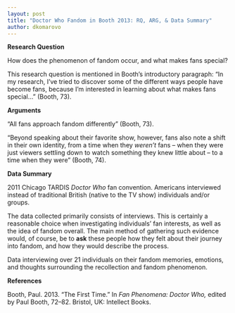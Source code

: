 ```yaml
---
layout: post
title: "Doctor Who Fandom in Booth 2013: RQ, ARG, & Data Summary"
author: dkomarovo
---
```


**Research Question**

How does the phenomenon of fandom occur, and what makes fans special?

This research question is mentioned in Booth’s introductory paragraph: “In my research, I’ve tried to discover some of the different 
ways people have become fans, because I’m interested in learning about what makes fans special…” (Booth, 73).


**Arguments**

“All fans approach fandom differently” (Booth, 73). 

“Beyond speaking about their favorite show, however, fans also note a shift in their own identity, from a time when
they *weren’t* fans – when they were just viewers settling down to watch something they knew little about – to a time 
when they were” (Booth, 74).


**Data Summary**

2011 Chicago TARDIS *Doctor Who* fan convention. Americans interviewed instead of traditional British (native to the TV show) individuals 
and/or groups. 

The data collected primarily consists of interviews. This is certainly a reasonable choice when investigating individuals’ fan interests, 
as well as the idea of fandom overall. The main method of gathering such evidence would, of course, be to **ask** these people how they
felt about their journey into fandom, and how they would describe the process.

Data interviewing over 21 individuals on their fandom memories, emotions, and thoughts surrounding the recollection and fandom phenomenon.


**References**

Booth, Paul. 2013. “The First Time.” In *Fan Phenomena: Doctor Who,* edited by Paul Booth, 72–82. Bristol, UK: Intellect Books.

